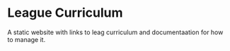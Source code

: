 # League Curriculum

A static website with links to leag curriculum and documentaation for how to manage it. 

